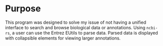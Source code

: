# Purpose

This program was designed to solve my issue of not having a unified
interface to search and browse biological data or annotations. Using
`ncbi-rs`, a user can use the Entrez EUtils to parse data. Parsed data is displayed with collapsible elements for viewing larger annotations.
